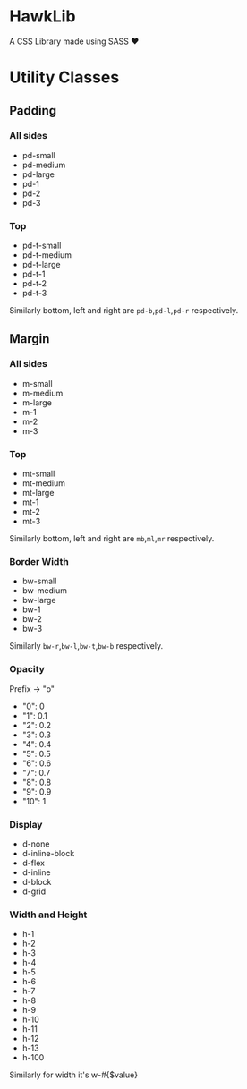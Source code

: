 # HawkLib
A CSS Library made using SASS :heart:


# Utility Classes

## Padding

### All sides

- pd-small
- pd-medium
- pd-large
- pd-1
- pd-2
- pd-3

### Top

- pd-t-small
- pd-t-medium
- pd-t-large
- pd-t-1
- pd-t-2
- pd-t-3

Similarly bottom, left and right are `pd-b`,`pd-l`,`pd-r` respectively.

## Margin

### All sides

- m-small
- m-medium
- m-large
- m-1
- m-2
- m-3

### Top

- mt-small
- mt-medium
- mt-large
- mt-1
- mt-2
- mt-3

Similarly bottom, left and right are `mb`,`ml`,`mr` respectively.

### Border Width

- bw-small
- bw-medium
- bw-large
- bw-1
- bw-2
- bw-3

Similarly `bw-r`,`bw-l`,`bw-t`,`bw-b` respectively.

### Opacity

Prefix -> "o"

- "0": 0
- "1": 0.1
- "2": 0.2
- "3": 0.3
- "4": 0.4
- "5": 0.5
- "6": 0.6
- "7": 0.7
- "8": 0.8
- "9": 0.9
- "10": 1

### Display

- d-none
- d-inline-block
- d-flex
- d-inline
- d-block
- d-grid

### Width and Height

- h-1
- h-2
- h-3
- h-4
- h-5
- h-6
- h-7
- h-8
- h-9
- h-10
- h-11
- h-12
- h-13
- h-100

Similarly for width it's w-#{$value}

